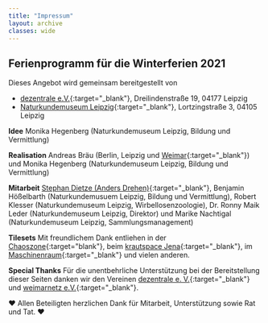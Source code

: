```yaml
---
title: "Impressum"
layout: archive
classes: wide
---
```

## Ferienprogramm für die Winterferien 2021

Dieses Angebot wird gemeinsam bereitgestellt von 

* [dezentrale e.V.](https://dezentrale.space/impressum){:target="_blank"}, Dreilindenstraße 19, 04177 Leipzig
* [Naturkundemuseum Leipzig](https://naturkundemuseum.leipzig.de/){:target="_blank"}, Lortzingstraße 3, 04105 Leipzig 

**Idee** Monika Hegenberg (Naturkundemuseum Leipzig, Bildung und Vermittlung)

**Realisation** Andreas Bräu (Berlin, Leipzig und [Weimar](https://weimarnetz.de){:target="_blank"}) und Monika Hegenberg (Naturkundemuseum Leipzig, Bildung und Vermittlung)

**Mitarbeit** [Stephan Dietze (Anders Drehen)](https://www.anders-drehen.de/){:target="_blank"}, Benjamin Hößelbarth (Naturkundemusuem Leipzig, Bildung und Vermittlung), Robert Klesser (Naturkundemuseum Leipzig, Wirbellosenzoologie), Dr. Ronny Maik Leder (Naturkundemuseum Leipzig, Direktor) und Marike Nachtigal (Naturkundemuseum Leipzig, Sammlungsmanagement)

**Tilesets** Mit freundlichem Dank entliehen in der [Chaoszone](https://twitter.com/chaosz0ne?lang=de){:target="blank"}, beim [krautspace Jena](https://kraut.space/){:target="_blank"}, im [Maschinenraum](https://blog.maschinenraum.tk){:target="_blank"} und vielen anderen.

**Special Thanks** Für die unentbehrliche Unterstützung bei der Bereitstellung dieser Seiten danken wir den Vereinen [dezentrale e. V.](https://dezentrale.space){:target="_blank"} und [weimarnetz e.V.](https://weimarnetz.de){:target="_blank"}.

♥ Allen Beteiligten herzlichen Dank für Mitarbeit, Unterstützung sowie Rat und Tat. ♥
